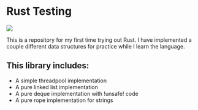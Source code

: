 # Rust Testing
![](https://github.com/Brad-Hesson/rust_testing/actions/workflows/rust.yml/badge.svg)

This is a repository for my first time trying out Rust.  I have implemented a couple different data structures for practice while I learn the language.

## This library includes:
- A simple threadpool implementation
- A pure linked list implementation
- A pure deque implementation with !unsafe! code
- A pure rope implementation for strings
